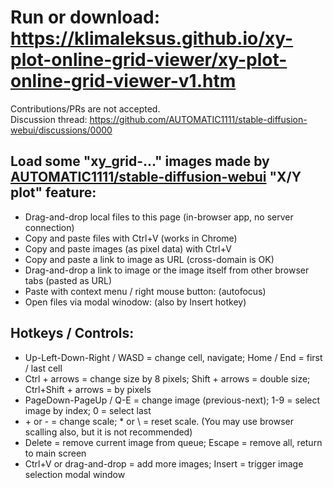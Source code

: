 # Run or download: https://klimaleksus.github.io/xy-plot-online-grid-viewer/xy-plot-online-grid-viewer-v1.htm

Contributions/PRs are not accepted.  
Discussion thread: https://github.com/AUTOMATIC1111/stable-diffusion-webui/discussions/0000

## Load some "xy_grid-…" images made by [AUTOMATIC1111/stable-diffusion-webui](https://github.com/AUTOMATIC1111/stable-diffusion-webui/wiki/Features#xy-plot) "X/Y plot" feature:

- Drag-and-drop local files to this page (in-browser app, no server connection)
- Copy and paste files with Ctrl+V (works in Chrome)
- Copy and paste images (as pixel data) with Ctrl+V
- Copy and paste a link to image as URL (cross-domain is OK)
- Drag-and-drop a link to image or the image itself from other browser tabs (pasted as URL)
- Paste with context menu / right mouse button: (autofocus)
- Open files via modal winodow: (also by Insert hotkey)

## Hotkeys / Controls:

- Up-Left-Down-Right / WASD = change cell, navigate; Home / End = first / last cell
- Ctrl + arrows = change size by 8 pixels; Shift + arrows = double size; Ctrl+Shift + arrows = by pixels
- PageDown-PageUp / Q-E = change image (previous-next); 1-9 = select image by index; 0 = select last
- \+ or - = change scale; * or \ = reset scale. (You may use browser scalling also, but it is not recommended)
- Delete = remove current image from queue; Escape = remove all, return to main screen
- Ctrl+V or drag-and-drop = add more images; Insert = trigger image selection modal window
